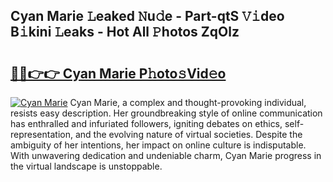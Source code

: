 ## Cyan Marie 𝙻eaked 𝙽u𝚍e - Part-qtS 𝚅𝚒deo B𝚒kini 𝙻eaks - Hot All 𝙿hotos ZqOlz

# <h2><a href="http://ld268f.urlbe.top/?page=Cyan+Marie">🔗🔗👉👉 Cyan Marie P𝚑oto𝚜Vid𝚎o</a></h2>

[![Cyan Marie](https://i.imgur.com/eBuTRDB.gif)](http://ld268f.urlbe.top/?page=Cyan+Marie)
Cyan Marie, a complex and thought-provoking individual, resists easy description. Her groundbreaking style of online communication has enthralled and infuriated followers, igniting debates on ethics, self-representation, and the evolving nature of virtual societies. Despite the ambiguity of her intentions, her impact on online culture is indisputable. With unwavering dedication and undeniable charm, Cyan Marie progress in the virtual landscape is unstoppable.
